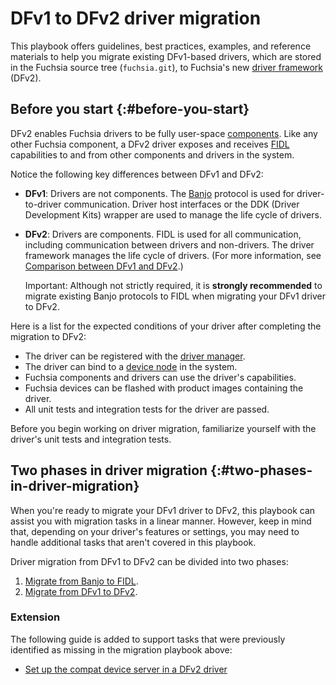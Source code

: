 # DFv1 to DFv2 driver migration

This playbook offers guidelines, best practices, examples, and reference
materials to help you migrate existing DFv1-based drivers, which are
stored in the Fuchsia source tree (`fuchsia.git`), to Fuchsia's
new [driver framework][driver-framework] (DFv2).

## Before you start {:#before-you-start}

DFv2 enables Fuchsia drivers to be fully user-space
[components][components]. Like any other Fuchsia component, a DFv2 driver
exposes and receives [FIDL][fidl] capabilities to and from other components
and drivers in the system.

Notice the following key differences between DFv1 and DFv2:

- **DFv1**: Drivers are not components. The [Banjo][banjo] protocol is
  used for driver-to-driver communication. Driver host interfaces or the
  DDK (Driver Development Kits) wrapper are used to manage the life cycle
  of drivers.

- **DFv2**: Drivers are components. FIDL is used for all communication,
  including communication between drivers and non-drivers. The driver
  framework manages the life cycle of drivers. (For more information,
  see [Comparison between DFv1 and DFv2][dfv1-vs-dfv2].)

  Important: Although not strictly required, it is **strongly recommended**
  to migrate existing Banjo protocols to FIDL when migrating your DFv1 driver
  to DFv2.

Here is a list for the expected conditions of your driver after completing
the  migration to DFv2:

- The driver can be registered with the [driver manager][driver-manager].
- The driver can bind to a [device node][driver-node] in the system.
- Fuchsia components and drivers can use the driver's capabilities.
- Fuchsia devices can be flashed with product images containing the driver.
- All unit tests and integration tests for the driver are passed.

Before you begin working on driver migration, familiarize yourself with
the driver's unit tests and integration tests.

## Two phases in driver migration {:#two-phases-in-driver-migration}

When you're ready to migrate your DFv1 driver to DFv2, this playbook can
assist you with migration tasks in a linear manner. However, keep in mind
that, depending on your driver's features or settings, you may need to
handle additional tasks that aren't covered in this playbook.

Driver migration from DFv1 to DFv2 can be divided into two phases:

1. [Migrate from Banjo to FIDL][migrate-from-banjo-to-fidl].
2. [Migrate from DFv1 to DFv2][migrate-from-dfv1-to-dfv2].

### Extension

The following guide is added to support tasks that were previously
identified as missing in the migration playbook above:

- [Set up the compat device server in a DFv2 driver][set-up-compat-device-server]

<!-- Reference links -->

[driver-framework]: /docs/concepts/drivers/driver_framework.md
[components]: /docs/concepts/components/v2/README.md
[banjo]: /docs/development/drivers/concepts/device_driver_model/banjo.md
[fidl]: /docs/concepts/fidl/overview.md
[dfv1-vs-dfv2]: /docs/concepts/drivers/comparison_between_dfv1_and_dfv2.md
[driver-manager]: /docs/concepts/drivers/driver_framework.md#driver_manager
[driver-node]: /docs/concepts/drivers/drivers_and_nodes.md
[migrate-from-banjo-to-fidl]: /docs/development/drivers/migration/migrate-from-banjo-to-fidl.md
[migrate-from-dfv1-to-dfv2]: /docs/development/drivers/migration/migrate-from-dfv1-to-dfv2.md
[set-up-compat-device-server]: set-up-compat-device-server.md
